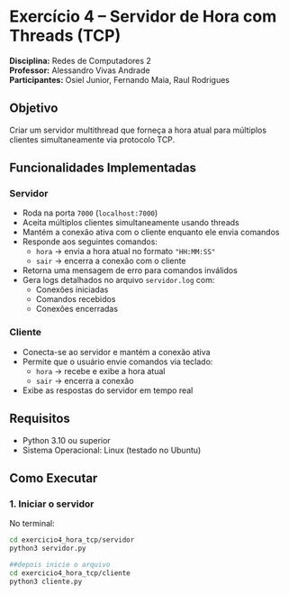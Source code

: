 # Exercício 4 – Servidor de Hora com Threads (TCP)

**Disciplina:** Redes de Computadores 2  
**Professor:** Alessandro Vivas Andrade  
**Participantes:** Osiel Junior, Fernando Maia, Raul Rodrigues

## Objetivo
Criar um servidor multithread que forneça a hora atual para múltiplos clientes simultaneamente via protocolo TCP.

##  Funcionalidades Implementadas

###  Servidor
- Roda na porta `7000` (`localhost:7000`)
- Aceita múltiplos clientes simultaneamente usando threads
- Mantém a conexão ativa com o cliente enquanto ele envia comandos
- Responde aos seguintes comandos:
  - `hora` → envia a hora atual no formato `"HH:MM:SS"`
  - `sair` → encerra a conexão com o cliente
- Retorna uma mensagem de erro para comandos inválidos
- Gera logs detalhados no arquivo `servidor.log` com:
  - Conexões iniciadas
  - Comandos recebidos
  - Conexões encerradas

### Cliente
- Conecta-se ao servidor e mantém a conexão ativa
- Permite que o usuário envie comandos via teclado:
  - `hora` → recebe e exibe a hora atual
  - `sair` → encerra a conexão
- Exibe as respostas do servidor em tempo real

## Requisitos
- Python 3.10 ou superior
- Sistema Operacional: Linux (testado no Ubuntu)

## Como Executar

### 1. Iniciar o servidor
No terminal:
```bash
cd exercicio4_hora_tcp/servidor
python3 servidor.py

##depois inicie o arquivo
cd exercicio4_hora_tcp/cliente
python3 cliente.py
